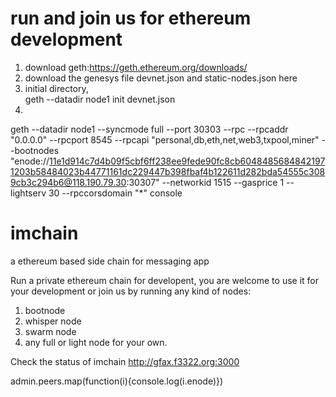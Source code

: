 # run and join us for ethereum development
1. download geth:https://geth.ethereum.org/downloads/ 
2. download the genesys file devnet.json and static-nodes.json here
3. initial directory,  
    geth --datadir node1 init devnet.json
4.    
 geth --datadir node1 --syncmode full --port 30303 --rpc --rpcaddr "0.0.0.0" --rpcport 8545 --rpcapi "personal,db,eth,net,web3,txpool,miner" --bootnodes "enode://11e1d914c7d4b09f5cbf6ff238ee9fede90fc8cb60484856848421971203b58484023b44771161dc229447b398fbaf4b122611d282bda54555c3089cb3c294b6@118.190.79.30:30307" --networkid 1515 --gasprice 1  --lightserv 30 --rpccorsdomain "*" console

# imchain
a ethereum based side chain for messaging app

Run a private ethereum chain for developent, you are welcome to use it for your development or join us by running any kind of nodes:
1. bootnode
2. whisper node
3. swarm node
4. any full or light node for your own.

Check the status of imchain
http://gfax.f3322.org:3000

admin.peers.map(function(i){console.log(i.enode)})
